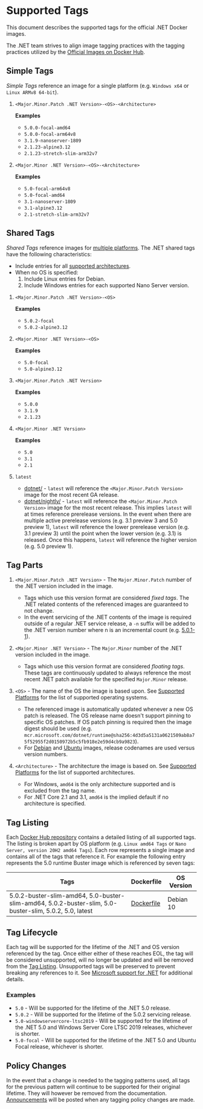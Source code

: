 # Supported Tags

This document describes the supported tags for the official .NET Docker images.

The .NET team strives to align image tagging practices with the tagging practices utilized by the [Official Images on Docker Hub](https://hub.docker.com/search?q=&type=image&image_filter=official).

## Simple Tags

_Simple Tags_ reference an image for a single platform (e.g. `Windows x64` or `Linux ARMv8 64-bit`).

1. `<Major.Minor.Patch .NET Version>-<OS>-<Architecture>`

    **Examples**

    * `5.0.0-focal-amd64`
    * `5.0.0-focal-arm64v8`
    * `3.1.9-nanoserver-1809`
    * `2.1.23-alpine3.12`
    * `2.1.23-stretch-slim-arm32v7`

1. `<Major.Minor .NET Version>-<OS>-<Architecture>`

    **Examples**

    * `5.0-focal-arm64v8`
    * `5.0-focal-amd64`
    * `3.1-nanoserver-1809`
    * `3.1-alpine3.12`
    * `2.1-stretch-slim-arm32v7`

## Shared Tags

_Shared Tags_ reference images for [multiple platforms](https://blog.docker.com/2017/09/docker-official-images-now-multi-platform/). The .NET shared tags have the following characteristics:

* Include entries for all [supported architectures](supported-platforms.md#architectures).
* When no OS is specified:
    1. Include Linux entries for Debian.
    1. Include Windows entries for each supported Nano Server version.

1. `<Major.Minor.Patch .NET Version>-<OS>`

    **Examples**

    * `5.0.2-focal`
    * `5.0.2-alpine3.12`

1. `<Major.Minor .NET Version>-<OS>`

    **Examples**

    * `5.0-focal`
    * `5.0-alpine3.12`

1. `<Major.Minor.Patch .NET Version>`

    **Examples**

    * `5.0.0`
    * `3.1.9`
    * `2.1.23`

1. `<Major.Minor .NET Version>`

    **Examples**

    * `5.0`
    * `3.1`
    * `2.1`

1. `latest`

    * [dotnet/](https://hub.docker.com/_/microsoft-dotnet) - `latest` will reference the `<Major.Minor.Patch Version>` image for the most recent GA release.
    * [dotnet/nightly/](https://hub.docker.com/_/microsoft-dotnet-nightly) - `latest` will reference the `<Major.Minor.Patch Version>` image for the most recent release. This implies `latest` will at times reference prerelease versions. In the event when there are multiple active prerelease versions (e.g. 3.1 preview 3 and 5.0 preview 1), `latest` will reference the lower prerelease version (e.g. 3.1 preview 3) until the point when the lower version (e.g. 3.1) is released. Once this happens, `latest` will reference the higher version (e.g. 5.0 preview 1).

## Tag Parts

1. `<Major.Minor.Patch .NET Version>` - The `Major.Minor.Patch` number of the .NET version included in the image.

    * Tags which use this version format are considered _fixed tags_. The .NET related contents of the referenced images are guaranteed to not change.
    * In the event servicing of the .NET contents of the image is required outside of a regular .NET service release, a `-n` suffix will be added to the .NET version number where n is an incremental count (e.g. [5.0.1-1](https://github.com/dotnet/dotnet-docker/pull/2516)).

1. `<Major.Minor .NET Version>` - The `Major.Minor` number of the .NET version included in the image.

    * Tags which use this version format are considered _floating tags_. These tags are continuously updated to always reference the most recent .NET patch available for the specified `Major.Minor` release.

1. `<OS>` - The name of the OS the image is based upon. See [Supported Platforms](supported-platforms.md#operating-systems) for the list of supported operating systems.

    * The referenced image is automatically updated whenever a new OS patch is released. The OS release name doesn't support pinning to specific OS patches. If OS patch pinning is required then the image digest should be used (e.g. `mcr.microsoft.com/dotnet/runtime@sha256:4d3d5a5131a0621509ab8a75f52955f2d0150972b5c5fb918e2e59d4cb9a9823`).
    * For [Debian](https://en.wikipedia.org/wiki/Debian_version_history) and [Ubuntu](https://en.wikipedia.org/wiki/Ubuntu_version_history) images, release codenames are used versus version numbers.

1. `<Architecture>` - The architecture the image is based on. See [Supported Platforms](supported-platforms.md#architectures) for the list of supported architectures.

    * For Windows, `amd64` is the only architecture supported and is excluded from the tag name.
    * For .NET Core 2.1 and 3.1, `amd64` is the implied default if no architecture is specified.

## Tag Listing

Each [Docker Hub repository](https://hub.docker.com/_/microsoft-dotnet) contains a detailed listing of all supported tags. The listing is broken apart by OS platform (e.g. `Linux amd64 Tags` or `Nano Server, version 20H2 amd64 Tags`). Each row represents a single image and contains all of the tags that reference it. For example the following entry represents the 5.0 runtime Buster image which is referenced by seven tags:

Tags | Dockerfile | OS Version
-----------| -------------| -------------
5.0.2-buster-slim-amd64, 5.0-buster-slim-amd64, 5.0.2-buster-slim, 5.0-buster-slim, 5.0.2, 5.0, latest | [Dockerfile](https://github.com/dotnet/dotnet-docker/blob/main/src/runtime/5.0/buster-slim/amd64/Dockerfile) | Debian 10

## Tag Lifecycle

Each tag will be supported for the lifetime of the .NET and OS version referenced by the tag. Once either either of these reaches EOL, the tag will be considered unsupported, will no longer be updated and will be removed from the [Tag Listing](#tag-listing). Unsupported tags will be preserved to prevent breaking any references to it. See [Microsoft support for .NET](https://github.com/dotnet/core/blob/master/microsoft-support.md) for additional details.

### Examples

* `5.0` - Will be supported for the lifetime of the .NET 5.0 release.
* `5.0.2` - Will be supported for the lifetime of the 5.0.2 servicing release.
* `5.0-windowservercore-ltsc2019` - Will be supported for the lifetime of the .NET 5.0 and Windows Server Core LTSC 2019 releases, whichever is shorter.
* `5.0-focal` - Will be supported for the lifetime of the .NET 5.0 and Ubuntu Focal release, whichever is shorter.

## Policy Changes

In the event that a change is needed to the tagging patterns used, all tags for the previous pattern will continue to be supported for their original lifetime. They will however be removed from the documentation. [Announcements](https://github.com/dotnet/dotnet-docker/labels/announcement) will be posted when any tagging policy changes are made.

